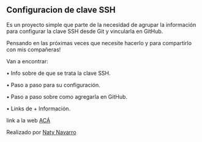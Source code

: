 ## Configuracion de clave SSH

Es un proyecto simple que parte de la necesidad de agrupar la información para configurar la clave SSH desde Git y vincularla en GitHub.

Pensando en las próximas veces que necesite hacerlo y para compartirlo con mis compañeras!

Van a encontrar:

• Info sobre de que se trata la clave SSH.

• Paso a paso para su configuración.

• Paso a paso sobre como agregarla en GitHub.

• Links de + Información.

link a la web [ACÁ](https://nataliasoledadnavarro.github.io/Configuracion-clave-SSH/)

Realizado por [Naty Navarro](https://www.linkedin.com/in/nataliasoledadnavarro)
